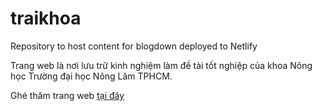 # traikhoa
Repository to host content for blogdown deployed to Netlify

Trang web là nơi lưu trữ kinh nghiệm làm đề tài tốt nghiệp của khoa Nông học Trường đại học Nông Lâm TPHCM.

Ghé thăm trang web [tại đây](https://traikhoa.netlify.app/thesis/)


